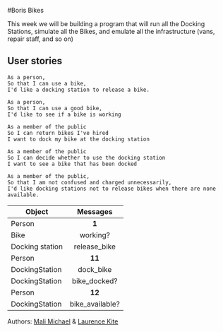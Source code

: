 #Boris Bikes

This week we will be building a program that will run all the Docking Stations, simulate all the Bikes, and emulate all the infrastructure (vans, repair staff, and so on)

## User stories

```
As a person,
So that I can use a bike,
I'd like a docking station to release a bike.

As a person,
So that I can use a good bike,
I'd like to see if a bike is working

As a member of the public
So I can return bikes I've hired
I want to dock my bike at the docking station

As a member of the public
So I can decide whether to use the docking station
I want to see a bike that has been docked

As a member of the public,
So that I am not confused and charged unnecessarily,
I'd like docking stations not to release bikes when there are none available.
```

| Object          | Messages         |
| --------------- |:----------------:|
| Person          |      **1**       |
| Bike            | working?         |
| Docking station | release_bike     |
| Person          |      **11**      |
| DockingStation  | dock_bike        |
| DockingStation  | bike_docked?     |
| Person          |     **12**       |
| DockingStation  | bike_available?  |

Authors: [Mali Michael](https://github.com/malimichael/) & [Laurence Kite](https://github.com/larryzx/)
